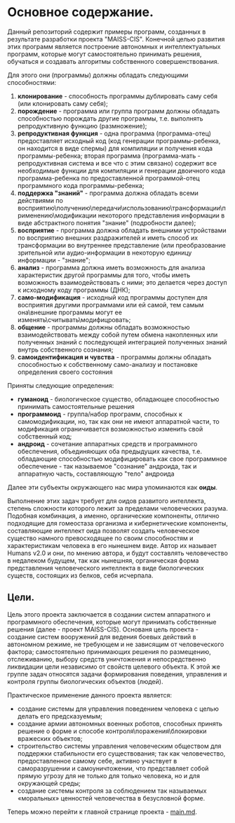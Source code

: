 ﻿# Основное содержание.
Данный репозиторий содержит примеры программ, созданных в результате разработки проекта "MAISS-CIS".
Конечной целью развития этих программ является построение
автономных и интеллектуальных программ, которые могут самостоятельно принимать решения, обучаться и создавать алгоритмы собственного совершенствования. 

Для этого они (программы) должны обладать следующими способностями:
1. **клонирование** - способность программы дублировать саму себя (или клонировать саму себя); 
2. **порождение** - программа или группа программ должны обладать способностью порождать другие программы, т.е. выполнять репродуктивную функцию (размножение);
3. **репродуктивная функция** - одна программа (программа-отец) предоставляет исходный код (код генерации программы-ребенка, он находится в виде спермы) для компиляции и получения кода программы-ребенка; вторая программа (программа-мать - репродуктивная система и все что с этим связано) содержит все необходимые функции для компиляции и генерации двоичного кода программа-ребенка по предоставленной программой-отец программного кода программы-ребенка; 
4. **поддержка "знаний"** - программа должна обладать всеми действиями по восприятию\получению\передачи\использованию\трансформации\применению\модификации некоторого представления информации в виде абстрактного понятия "знание" (подробности далее);
5. **восприятие** - программа должна обладать внешними устройствами по восприятию внешних раздражителей и иметь способ их трансформации во внутреннее представление (или преобразование зрительной или аудио-информации в некоторую единицу информации - "знание";
6. **анализ** - программа должна иметь возможность для анализа характеристик другой программы для того, чтобы иметь возможность взаимодействовать с ними; это делается через доступ к исходному коду программы (ДНК); 
7. **само-модификация** - исходный код программы доступен для восприятия другими программами или ей самой, тем самым она\внешние программы могут ее изменять\считывать\модифицровать;
8. **общение** - программы должны обладать возможностью взаимодействовать между собой путем обмена накопленных или полученных знаний с последующей интеграцией полученных знаний внутрь собственного сознания;
9. **самоидентификация и чувства** - программы должны обладать способностью к собственному само-анализу и постановке определения своего состояния

Приняты следующие определения:
* **гуманоид** - биологическое существо, обладающее способностью принимать самостоятельные решения
* **программоид** - группа/набор программ, способных к самомодификации, но,  так как  они не имеют аппаратной части, то модификация ограничивается возможностью изменить свой собственный код;
* **андроид** - сочетание аппаратных средств и программного обеспечения, объединяющих оба предыдущих качества, т.е. обладающие способностью модифицировать как свое программное обеспечение - так называемое "сознание" андроида, так и аппаратную часть, составляющую "тело" андроида

Далее эти субъекты окружающего нас мира упоминаются как **оиды**.

Выполнение этих задач требует для оидов развитого интеллекта, степень сложности которого лежит за пределами человеческих разума. Подобная комбинация, а именно, органические компоненты, отлично подходящие для гомеостаза организма и кибернетические компоненты, составляющие интеллект оида позволят создать человеческое существо намного превосходящее по своим способностям и характеристикам человека в его нынешнем виде. Автор их называет Humans v2.0 и они, по мнению автора, и будут составлять человечество в недалеком будущем, так как нынешняя, органическая форма представления человеческого интеллекта  в виде биологических существ, состоящих из белков, себя исчерпала.

## Цели. 

Цель этого проекта заключается в создании систем аппаратного и программного обеспечения, которые могут принимать собственные решения (далее - проект MAISS-CIS). Основаня цель проекта - создание систем вооружений для ведения боевых действий в автономном режиме, не требующем и не зависящим от человеческого фактора; самостоятельно принимающих решения по размещению, отслеживанию, выбору средств уничтожения и непосредственно ликвидации цели независимо от свойств целевого объекта. К этой же группе задач относятся задачи формирования поведения, управления и контроля группы биологических объектов (людей). 

Практическое применение данного проекта является: 
* создание системы для управления поведением человека с целью делать его предсказуемым; 
* создание армии автономных военных роботов, способных принять решение о форме и способе контроля\поражения\блокировки вражеских объектов; 
* строительство системы управления человеческим обществом для поддержки стабильности его существования; так как человечество, предоставленное самому себе, активно участвует в саморазрушении и самоуничтожении, что представляет собой прямую угрозу для не только для только человека, но и для окружающей среды; 
* создание системы контроля за соблюдением так называемых «моральных» ценностей человечества в безусловной форме. 

Теперь можно перейти к главной странице проекта - [main.md](main.md).

